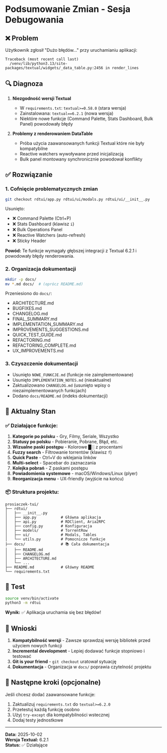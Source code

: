 # Podsumowanie Zmian - Sesja Debugowania

## ❌ Problem

Użytkownik zgłosił "Dużo błędów..." przy uruchamianiu aplikacji:
```
Traceback (most recent call last)
  /venv/lib/python3.13/site-packages/textual/widgets/_data_table.py:2456 in render_lines
```

## 🔍 Diagnoza

1. **Niezgodność wersji Textual**
   - W `requirements.txt`: `textual>=0.58.0` (stara wersja)
   - Zainstalowana: `textual==6.2.1` (nowa wersja)
   - Niektóre nowe funkcje (Command Palette, Stats Dashboard, Bulk Panel) powodowały błędy

2. **Problemy z renderowaniem DataTable**
   - Próba użycia zaawansowanych funkcji Textual które nie były kompatybilne
   - Reactive watchers wywoływane przed inicjalizacją
   - Bulk panel montowany synchronicznie powodował konflikty

## ✅ Rozwiązanie

### 1. Cofnięcie problematycznych zmian
```bash
git checkout rdtui/app.py rdtui/ui/modals.py rdtui/ui/__init__.py
```

Usunięto:
- ❌ Command Palette (Ctrl+P)
- ❌ Stats Dashboard (klawisz `i`)
- ❌ Bulk Operations Panel
- ❌ Reactive Watchers (auto-refresh)
- ❌ Sticky Header

**Powód:** Te funkcje wymagały głębszej integracji z Textual 6.2.1 i powodowały błędy renderowania.

### 2. Organizacja dokumentacji
```bash
mkdir -p docs/
mv *.md docs/  # (oprócz README.md)
```

Przeniesiono do `docs/`:
- ARCHITECTURE.md
- BUGFIXES.md
- CHANGELOG.md
- FINAL_SUMMARY.md
- IMPLEMENTATION_SUMMARY.md
- IMPROVEMENTS_SUGGESTIONS.md
- QUICK_TEST_GUIDE.md
- REFACTORING.md
- REFACTORING_COMPLETE.md
- UX_IMPROVEMENTS.md

### 3. Czyszczenie dokumentacji
- Usunięto `NOWE_FUNKCJE.md` (funkcje nie zaimplementowane)
- Usunięto `IMPLEMENTATION_NOTES.md` (nieaktualne)
- Zaktualizowano `CHANGELOG.md` (usunięto wpisy o niezaimplementowanych funkcjach)
- Dodano `docs/README.md` (indeks dokumentacji)

## 🎯 Aktualny Stan

### ✅ Działające funkcje:
1. **Kategorie po polsku** - Gry, Filmy, Seriale, Wszystko
2. **Statusy po polsku** - Pobieranie, Pobrane, Błąd, etc.
3. **Wizualne paski postępu** - Kolorowe █░ z procentami
4. **Fuzzy search** - Filtrowanie torrentów (klawisz `f`)
5. **Quick Paste** - Ctrl+V do wklejania linków
6. **Multi-select** - Spacebar do zaznaczania
7. **Kolejka pobrań** - Z paskami postępu
8. **Powiadomienia systemowe** - macOS/Windows/Linux (plyer)
9. **Reorganizacja menu** - UX-friendly (wyjście na końcu)

### 📦 Struktura projektu:
```
prosiaczek-tui/
├── rdtui/
│   ├── __init__.py
│   ├── app.py           # Główna aplikacja
│   ├── api.py           # RDClient, Aria2RPC
│   ├── config.py        # Konfiguracja
│   ├── models/          # TorrentRow
│   ├── ui/              # Modals, Tables
│   └── utils.py         # Pomocnicze funkcje
├── docs/                # 📚 Cała dokumentacja
│   ├── README.md
│   ├── CHANGELOG.md
│   ├── ARCHITECTURE.md
│   └── ...
├── README.md            # Główny README
└── requirements.txt
```

## 🧪 Test

```bash
source venv/bin/activate
python3 -m rdtui
```

**Wynik:** ✅ Aplikacja uruchamia się bez błędów!

## 📝 Wnioski

1. **Kompatybilność wersji** - Zawsze sprawdzaj wersję bibliotek przed użyciem nowych funkcji
2. **Incremental development** - Lepiej dodawać funkcje stopniowo i testować
3. **Git is your friend** - `git checkout` uratował sytuację
4. **Dokumentacja** - Organizacja w `docs/` poprawia czytelność projektu

## 🚀 Następne kroki (opcjonalne)

Jeśli chcesz dodać zaawansowane funkcje:
1. Zaktualizuj `requirements.txt` do `textual>=6.2.0`
2. Przetestuj każdą funkcję osobno
3. Użyj `try-except` dla kompatybilności wstecznej
4. Dodaj testy jednostkowe

---

**Data:** 2025-10-02  
**Wersja Textual:** 6.2.1  
**Status:** ✅ Działające

